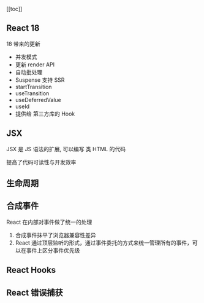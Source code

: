 [[toc]]

## React 18

18 带来的更新

- 并发模式
- 更新 render API
- 自动批处理
- Suspense 支持 SSR
- startTransition
- useTransition
- useDeferredValue
- useId
- 提供给 第三方库的 Hook

## JSX

JSX 是 JS 语法的扩展, 可以编写 类 HTML 的代码

提高了代码可读性与开发效率

## 生命周期

## 合成事件

React 在内部对事件做了统一的处理

1. 合成事件抹平了浏览器兼容性差异
2. React 通过顶层监听的形式，通过事件委托的方式来统一管理所有的事件，可以在事件上区分事件优先级

## React Hooks



## React 错误捕获



